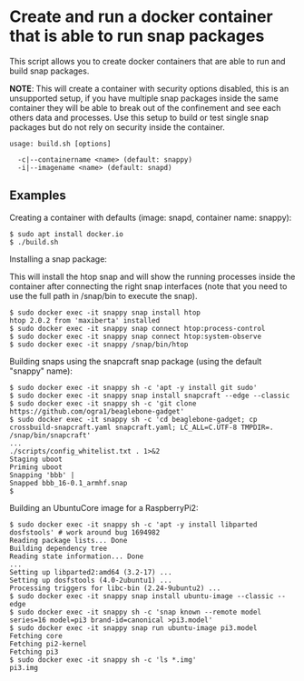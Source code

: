 # Create and run a docker container that is able to run snap packages

This script allows you to create docker containers that are able to run and
build snap packages.

**NOTE**: This will create a container with security options disabled, this is an unsupported setup, if you have multiple snap packages inside the same container they will be able to break out of the confinement and see each others data and processes. Use this setup to build or test single snap packages but do not rely on security inside the container.

```
usage: build.sh [options]

  -c|--containername <name> (default: snappy)
  -i|--imagename <name> (default: snapd)
```

## Examples

Creating a container with defaults (image: snapd, container name: snappy):

```
$ sudo apt install docker.io
$ ./build.sh
```

Installing a snap package:

This will install the htop snap and will show the running processes inside the container after connecting the right snap interfaces (note that you need to use the full path in /snap/bin to execute the snap).

```
$ sudo docker exec -it snappy snap install htop
htop 2.0.2 from 'maxiberta' installed
$ sudo docker exec -it snappy snap connect htop:process-control
$ sudo docker exec -it snappy snap connect htop:system-observe
$ sudo docker exec -it snappy /snap/bin/htop
```

Building snaps using the snapcraft snap package (using the default "snappy" name):

```
$ sudo docker exec -it snappy sh -c 'apt -y install git sudo'
$ sudo docker exec -it snappy snap install snapcraft --edge --classic
$ sudo docker exec -it snappy sh -c 'git clone https://github.com/ogra1/beaglebone-gadget'
$ sudo docker exec -it snappy sh -c 'cd beaglebone-gadget; cp crossbuild-snapcraft.yaml snapcraft.yaml; LC_ALL=C.UTF-8 TMPDIR=. /snap/bin/snapcraft'
...
./scripts/config_whitelist.txt . 1>&2
Staging uboot
Priming uboot
Snapping 'bbb' |
Snapped bbb_16-0.1_armhf.snap
$
```

Building an UbuntuCore image for a RaspberryPi2:
```
$ sudo docker exec -it snappy sh -c 'apt -y install libparted dosfstools' # work around bug 1694982
Reading package lists... Done
Building dependency tree
Reading state information... Done
...
Setting up libparted2:amd64 (3.2-17) ...
Setting up dosfstools (4.0-2ubuntu1) ...
Processing triggers for libc-bin (2.24-9ubuntu2) ...
$ sudo docker exec -it snappy snap install ubuntu-image --classic --edge
$ sudo docker exec -it snappy sh -c 'snap known --remote model series=16 model=pi3 brand-id=canonical >pi3.model'
$ sudo docker exec -it snappy snap run ubuntu-image pi3.model
Fetching core
Fetching pi2-kernel
Fetching pi3
$ sudo docker exec -it snappy sh -c 'ls *.img'
pi3.img
```
